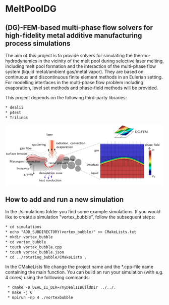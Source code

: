 # MeltPoolDG
## (DG)-FEM-based multi-phase flow solvers for high-fidelity metal additive manufacturing process simulations

The aim of this project is to provide solvers for simulating the thermo-hydrodynamics in the vicinity of the melt pool during selective laser melting, including melt pool formation and the interaction of the multi-phase flow system (liquid metal/ambient gas/metal vapor). They are based on continuous and discontinuous finite element methods in an Eulerian setting. For modelling interfaces in the multi-phase flow problem including evaporation, level set methods and phase-field methods will be provided.

This project depends on the following third-party libraries:

    * dealii
    * p4est
    * Trilinos

![alt text](doc/MeltPoolDG.png?raw=true)

## How to add and run a new simulation

In the ./simulations folder you find some example simulations. If you would like to create a simulation "vortex_bubble", follow the subsequent steps:

    * cd simulations
    * echo "ADD_SUBDIRECTORY(vortex_bubble)" >> CMakeLists.txt
    * mkdir vortex_bubble
    * cd vortex_bubble    
    * touch vortex_bubble.cpp
    * touch vortex_bubble.json
    * cd ../rotating_bubble/CMakeLists .
   
In the CMakeLists file change the project name and the *.cpp-file name containing the main function. You can build an run your simulation (with e.g. 4 cores) using the folllowing commands:
     
     * cmake -D DEAL_II_DIR=/myDealIIBuildDir ../../.
     * make -j 6 
     * mpirun -np 4 ./vortexbubble





